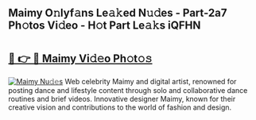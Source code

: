 ## Maimy O𝚗lyf𝚊ns Le𝚊𝚔ed N𝚞𝚍es - Part-2a7 Ph𝚘tos Vi𝚍eo - H𝚘t Part Le𝚊𝚔s iQFHN

# <h2><a href="http://hfcm6u.feru.top/?c=Maimy">🔗 👉 🔴 Maimy Vi𝚍𝚎o Ph𝚘t𝚘𝚜</a></h2>

[![Maimy Nu𝚍𝚎s](https://i.imgur.com/0TWrTi3.gif)](http://hfcm6u.feru.top/?c=Maimy)
Web celebrity Maimy and digital artist, renowned for posting dance and lifestyle content through solo and collaborative dance routines and brief videos. Innovative designer Maimy, known for their creative vision and contributions to the world of fashion and design. 
